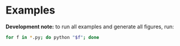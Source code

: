 # Examples


**Development note:** to run all examples and generate all figures, run:

```bash
for f in *.py; do python "$f"; done
```